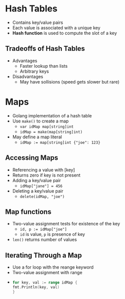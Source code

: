 # Hash Tables

- Contains key/value pairs
- Each value is associated with a unique key
- **Hash function** is used to compute the slot of a key

## Tradeoffs of Hash Tables
- Advantages
    - Faster lookup than lists
    - Arbitrary keys
- Disadvantages
    - May have sollisions (speed gets slower but rare)

# Maps
- Golang implementation of a hash table
- Use `make()` to create a map
    - `var idMap map[string]int`
    - `idMap = make(map[string]int)`
- May define a map literal
    - `idMap := map[string]int {"joe": 123}`

## Accessing Maps
- Referencing a value with [key]
- Returns zero if key is not present
- Adding a key/value pair
    - `idMap["jane"] = 456`
- Deleting a key/value pair
    - `delete(idMap, "joe")`

## Map functions
- Two-value assignment tests for existence of the key
    - `id, p := idMap["joe"]`
    - `id` is value, `p` is presence of key
- `len()` returns number of values

## Iterating Through a Map
- Use a for loop with the reange keyword
- Two-value assignment with range
-   ```go
    for key, val := range idMap {
    fmt.Println(key, val)
    }
    ```
